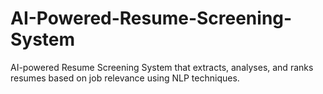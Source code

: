 # AI-Powered-Resume-Screening-System
AI-powered Resume Screening System that extracts, analyses, and ranks resumes based on job relevance using NLP techniques.
